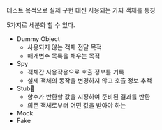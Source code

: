 
테스트 목적으로 실제 구현 대신 사용되는 가짜 객체를 통칭

5가지로 세분화 할 수 있다.

- Dummy Object
	- 사용되지 않는 객체 전달 목적
	- 매개변수 목록을 채우는 목적
- Spy
	- 객체간 사용작용으로 호출 정보를 기록
	- 실제 객체의 동작을 변경하지 않고 호출 정보 추적
- Stub
	- 함수가 반환할 값을 지정하여 준비된 결과를 반환
	- 의존 객체로부터 어떤 값을 받아야 하는
- Mock
- Fake